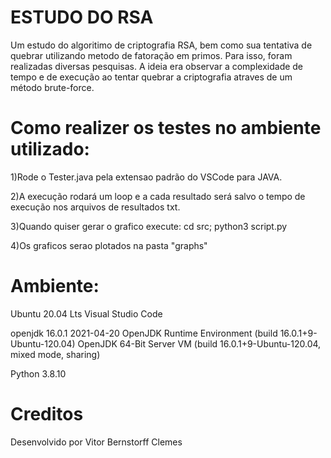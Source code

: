 # ESTUDO DO RSA
Um estudo do algoritimo de criptografia RSA, bem como sua tentativa de quebrar utilizando metodo de fatoração em primos.
Para isso, foram realizadas diversas pesquisas. A ideia era observar a complexidade de tempo e de execução ao tentar
quebrar a criptografia atraves de um método brute-force.
# Como realizer os testes no ambiente utilizado:

1)Rode o Tester.java pela extensao padrão do VSCode para JAVA.

2)A execução rodará um loop e a cada resultado será salvo o tempo de execução nos arquivos de resultados txt.

3)Quando quiser gerar o grafico execute:
cd src; python3 script.py

4)Os graficos serao plotados na pasta "graphs"

# Ambiente:
Ubuntu 20.04 Lts
Visual Studio Code

openjdk 16.0.1 2021-04-20
OpenJDK Runtime Environment (build 16.0.1+9-Ubuntu-120.04)
OpenJDK 64-Bit Server VM (build 16.0.1+9-Ubuntu-120.04, mixed mode, sharing)

Python 3.8.10
# Creditos
Desenvolvido por Vitor Bernstorff Clemes
